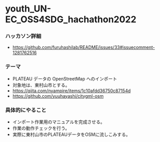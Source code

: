 # youth_UN-EC_OSS4SDG_hachathon2022
### ハッカソン詳細
* https://github.com/furuhashilab/README/issues/33#issuecomment-1281762516
### テーマ
* PLATEAU データの OpenStreetMap へのインポート
* 対象地は、東村山市とする。
* https://qiita.com/nyampire/items/1c10afdd36750c87154d
* https://github.com/yuuhayashi/citygml-osm
### 具体的にやること
* インポート作業用のマニュアルを完成させる。
* 作業の動作チェックを行う。
* 実際に東村山市のPLATEAUデータをOSMに流しこみする。
